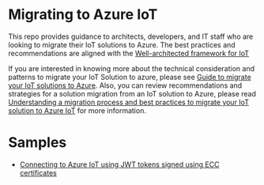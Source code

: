 # Migrating to Azure IoT

This repo provides guidance to architects, developers, and IT staff who are looking to migrate their IoT solutions to Azure. The best practices and recommendations are aligned with the [Well-architected framework for IoT](https://techcommunity.microsoft.com/t5/azure-architecture-blog/introducing-azure-well-architected-framework-for-internet-of/ba-p/3288539)

If you are interested in knowing more about the technical consideration and patterns to migrate your IoT Solution to azure, please see [Guide to migrate your IoT solutions to Azure](). Also, you can review recommendations and strategies for a solution migration from an IoT solution to Azure, please read [Understanding a migration process and best practices to migrate your IoT solution to Azure IoT]() for more information.


# Samples

- [Connecting to Azure IoT using JWT tokens signed using ECC certificates](./ecc-jwt/README.md)

